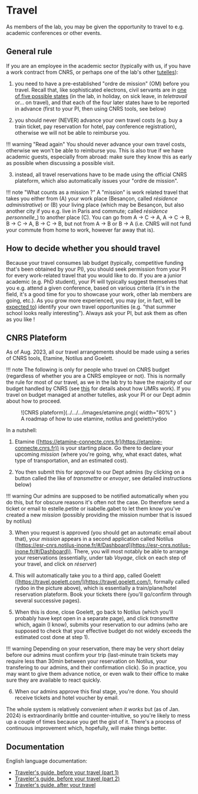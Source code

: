 # Travel 

As members of the lab, you may be given the opportunity to travel to e.g. academic conferences or other events. 

## General rule

If you are an employee in the academic sector (typically with us, if you have a work contract from CNRS, or perhaps one of the lab's other [tutelles](../../about-the-lab/about-our-operating-institutions)): 

1. you need to have a pre-established "ordre de mission" (OM) before you travel. Recall that, like sophisticated electrons, civil servants are in [one of five possible states](time-management/) (in the lab, in holiday, on sick leave, in _teletravail_ or... on travel), and that each of the four later states have to be reported in advance (first to your PI, then using CNRS tools, see below)

2. you should never (NEVER) advance your own travel costs (e.g. buy a train ticket, pay reservation for hotel, pay conference registration), otherwise we will not be able to reimburse you. 

!!! warning "Read again"
	You should never advance your own travel costs, otherwise we won't be able to reimburse you. This is also true if we have academic guests, especially from abroad: make sure they know this as early as possible when discussing a possible visit. 

3. instead, all travel reservations have to be made using the official CNRS plateform, which also automatically issues your "ordre de mission". 

!!! note "What counts as a mission ?"
	A "mission" is work related travel that takes you either from (A) your work place (Besançon, called _résidence administrative_) or (B) your living place (which may be Besançon, but also another city if you e.g. live in Paris and commute; called _résidence personnelle__) to another place (C). You can go from A -> C -> A, A -> C -> B, B -> C -> A, B -> C -> B, but not from A -> B or B -> A (i.e. CNRS will not fund your commute from home to work, however far away that is).  

## How to decide whether you should travel

Because your travel consumes lab budget (typically, competitive funding that's been obtained by your PI), you should seek permission from your PI for every work-related travel that you would like to do. If you are a junior academic (e.g. PhD student), your PI will typically suggest themselves that you e.g. attend a given conference, based on various criteria (it's in the field, it's a good time for you to showcase your work, other lab members are going, etc.). As you grow more experienced, you may (or, in fact, will be [expected to](../../roles-and-expectations/#post-docs)) identify your own travel opportunities (e.g. "that summer school looks really interesting"). Always ask your PI, but ask them as often as you like ! 


## CNRS Plateform 

As of Aug. 2023, all our travel arrangements should be made using a series of CNRS tools, Etamine, Notilus and Goelett. 

!!! note
	The following is only for people who travel on CNRS budget (regardless of whether you are a CNRS employee or not). This is normally the rule for most of our travel, as we in the lab try to have the majority of our budget handled by CNRS (see [this](../../../about-the-lab/about-our-operating-institutions/#getting-stuff-done-in-UMRs) for details about how UMRs work). If you travel on budget managed at another tutelles, ask your PI or our Dept admin about how to proceed. 

<figure markdown>
  ![CNRS plateform](../.../.../images/etamine.png){ width="80%" }
  <figcaption>A roadmap of how to use etamine, notilus and goelett/rydoo</figcaption>
</figure>

In a nutshell: 

1. Etamine ([https://etamine-connecte.cnrs.fr](https://etamine-connecte.cnrs.fr)) is your starting place. Go there to declare your upcoming _mission_ (where you're going, why, what exact dates, what type of transportation, and an estimated cost). 

2. You then submit this for approval to our Dept admins (by clicking on a button called the like of _transmettre_ or _envoyer_, see detailed instructions below) 

!!! warning
	Our admins are supposed to be notified automatically when you do this, but for obscure reasons it's often not the case. Do therefore send a ticket or email to estelle.petite or isabelle.gabet to let them know you've created a new _mission_ (possibly providing the mission number that is issued by notilus)

3. When you request is approved (you should get an automatic email about that), your _mission_ appears in a second application called Notilus ([https://esr-cnrs.notilus-inone.fr/#/Dashboard](https://esr-cnrs.notilus-inone.fr/#/Dashboard)). There, you will most notably be able to arrange your reservations (essentially, under tab _Voyage_, click on each step of your travel, and click on _réserver_)

4. This will automatically take you to a third app, called Goelett ([https://travel.goelett.com/](https://travel.goelett.com/), formally called rydoo in the picture above), which is essentially a train/plane/hotel reservation plateform. Book your tickets there (you'll go/confirm through several successive pages). 

5. When this is done, close Goelett, go back to Notilus (which you'll probably have kept open in a separate page), and click _transmettre_ which, again (I know), submits your reservation to our admins (who are supposed to check that your effective budget do not widely exceeds the estimated cost done at step 1).

!!! warning
	Depending on your reservation, there may be very short delay before our admins must confirm your trip (last-minute train tickets may require less than 30min between your reservation on Notilus, your transfering to our admins, and their confirmation click). So in practice, you may want to give them advance notice, or even walk to their office to make sure they are available to react quickly. 

6. When our admins approve this final stage, you're done. You should receive tickets and hotel voucher by email. 

The whole system is relatively convenient _when it works_ but (as of Jan. 2024) is extraordinarily brittle and counter-intuitive, so you're likely to mess up a couple of times because you get the gist of it. There's a process of continuous improvement which, hopefully, will make things better. 

## Documentation

English language documentation: 

- [Traveler's guide, before your travel (part 1)](.../.../downloads/TRAVELER-GUIDE_Before-the-mission_V1.1-1st-part.pdf)
- [Traveler's guide, before your travel (part 2)](.../.../downloads/TRAVELER-GUIDE_Before-the-mission_V1.1-2nd-part.pdf)
- [Traveler's guide, after your travel](.../.../downloads/TRAVELER-GUIDE_After-the-mission_V1.1.pdf)














